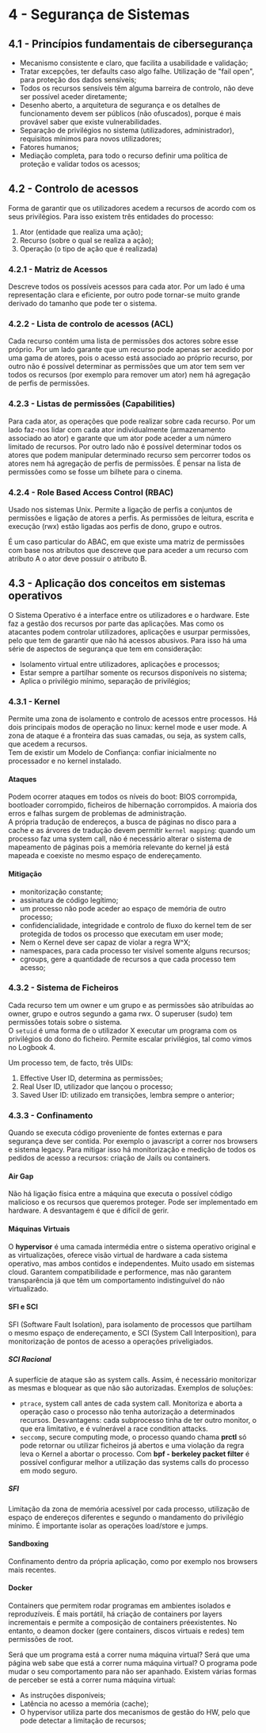 # 4 - Segurança de Sistemas

## 4.1 - Princípios fundamentais de cibersegurança

- Mecanismo consistente e claro, que facilita a usabilidade e validação;
- Tratar excepções, ter defaults caso algo falhe. Utilização de "fail open", para proteção dos dados sensíveis;
- Todos os recursos sensíveis têm alguma barreira de controlo, não deve ser possível aceder diretamente;
- Desenho aberto, a arquitetura de segurança e os detalhes de funcionamento devem ser públicos (não ofuscados), porque é mais provável saber que existe vulnerabilidades.
- Separação de privilégios no sistema (utilizadores, administrador), requisitos mínimos para novos utilizadores;
- Fatores humanos;
- Mediação completa, para todo o recurso definir uma política de proteção e validar todos os acessos;

## 4.2 - Controlo de acessos

Forma de garantir que os utilizadores acedem a recursos de acordo com os seus privilégios. Para isso existem três entidades do processo:

1. Ator (entidade que realiza uma ação);
2. Recurso (sobre o qual se realiza a ação);
3. Operação (o tipo de ação que é realizada)

### 4.2.1 - Matriz de Acessos

Descreve todos os possíveis acessos para cada ator. Por um lado é uma representação clara e eficiente, por outro pode tornar-se muito grande derivado do tamanho que pode ter o sistema.

### 4.2.2 - Lista de controlo de acessos (ACL)

Cada recurso contém uma lista de permissões dos actores sobre esse próprio. Por um lado garante que um recurso pode apenas ser acedido por uma gama de atores, pois o acesso está associado ao próprio recurso, por outro não é possível determinar as permissões que um ator tem sem ver todos os recursos (por exemplo para remover um ator) nem há agregação de perfis de permissões.

### 4.2.3 - Listas de permissões (Capabilities)

Para cada ator, as operações que pode realizar sobre cada recurso. Por um lado faz-nos lidar com cada ator individualmente (armazenamento associado ao ator) e garante que um ator pode aceder a um número limitado de recursos. Por outro lado não é possível determinar todos os atores que podem manipular determinado recurso sem percorrer todos os atores nem há agregação de perfis de permissões. É pensar na lista de permissões como se fosse um bilhete para o cinema.

### 4.2.4 - Role Based Access Control (RBAC)

Usado nos sistemas Unix. Permite a ligação de perfis a conjuntos de permissões e ligação de atores a perfis. As permissões de leitura, escrita e execução (rwx) estão ligadas aos perfis de dono, grupo e outros. 

É um caso particular do ABAC, em que existe uma matriz de permissões com base nos atributos que descreve que para aceder a um recurso com atributo A o ator deve possuir o atributo B.

## 4.3 - Aplicação dos conceitos em sistemas operativos

O Sistema Operativo é a interface entre os utilizadores e o hardware. Este faz a gestão dos recursos por parte das aplicações. Mas como os atacantes podem controlar utilizadores, aplicações e usurpar permissões, pelo que tem de garantir que não há acessos abusivos. Para isso há uma série de aspectos de segurança que tem em consideração:

- Isolamento virtual entre utilizadores, aplicações e processos;
- Estar sempre a partilhar somente os recursos disponíveis no sistema;
- Aplica o privilégio mínimo, separação de privilégios;

### 4.3.1 - Kernel

Permite uma zona de isolamento e controlo de acessos entre processos. Há dois principais modos de operação no linux: kernel mode e user mode. A zona de ataque é a fronteira das suas camadas, ou seja, as system calls, que acedem a recursos. <br>
Tem de existir um Modelo de Confiança: confiar inicialmente no processador e no kernel instalado. 

#### Ataques

Podem ocorrer ataques em todos os níveis do boot: BIOS corrompida, bootloader corrompido, ficheiros de hibernação corrompidos. A maioria dos erros e falhas surgem de problemas de administração. <br>
A própria tradução de endereços, a busca de páginas no disco para a cache e as árvores de tradução devem permitir `kernel mapping`: quando um processo faz uma system call, não é necessário alterar o sistema de mapeamento de páginas pois a memória relevante do kernel já está mapeada e coexiste no mesmo espaço de endereçamento. 

#### Mitigação

- monitorização constante;
- assinatura de código legítimo;
- um processo não pode aceder ao espaço de memória de outro processo;
- confidencialidade, integridade e controlo de fluxo do kernel tem de ser protegida de todos os processo que executam em user mode;
- Nem o Kernel deve ser capaz de violar a regra W^X;
- namespaces, para cada processo ter visível somente alguns recursos;
- cgroups, gere a quantidade de recursos a que cada processo tem acesso;

### 4.3.2 - Sistema de Ficheiros

Cada recurso tem um owner e um grupo e as permissões são atribuídas ao owner, grupo e outros segundo a gama rwx. O superuser (sudo) tem permissões totais sobre o sistema. <br>
O `setuid` é uma forma de o utilizador X executar um programa com os privilégios do dono do ficheiro. Permite escalar privilégios, tal como vimos no Logbook 4.

Um processo tem, de facto, três UIDs:

1. Effective User ID, determina as permissões;
2. Real User ID, utilizador que lançou o processo;
3. Saved User ID: utilizado em transições, lembra sempre o anterior;

### 4.3.3 - Confinamento

Quando se executa código proveniente de fontes externas e para segurança deve ser contida. Por exemplo o javascript a correr nos browsers e sistema legacy. Para mitigar isso há monitorização e medição de todos os pedidos de acesso a recursos: criação de Jails ou containers.

#### Air Gap

Não há ligação física entre a máquina que executa o possível código malicioso e os recursos que queremos proteger. Pode ser implementado em hardware. A desvantagem é que é difícil de gerir.

#### Máquinas Virtuais

O **hypervisor** é uma camada intermédia entre o sistema operativo original e as virtualizações, oferece visão virtual de hardware a cada sistema operativo, mas ambos contidos e independentes. Muito usado em sistemas cloud. Garantem compatibilidade e performence, mas não garantem transparência já que têm um comportamento indistinguível do não virtualizado.

#### SFI e SCI

SFI (Software Fault Isolation), para isolamento de processos que partilham o mesmo espaço de endereçamento, e SCI (System Call Interposition), para monitorização de pontos de acesso a operações priveligiados. 

##### SCI Racional

A superfície de ataque são as system calls. Assim, é necessário monitorizar as mesmas e bloquear as que não são autorizadas. Exemplos de soluções:

- `ptrace`, system call antes de cada system call. Monitoriza e aborta a operação caso o processo não tenha autorização a determinados recursos. Desvantagens: cada subprocesso tinha de ter outro monitor, o que era limitativo, e é vulnerável a race condition attacks.
- `seccomp`, secure computing mode, o processo quando chama **prctl** só pode retornar ou utilizar ficheiros já abertos e uma violação da regra leva o Kernel a abortar o processo. Com **bpf - berkeley packet filter** é possível configurar melhor a utilização das systems calls do processo em modo seguro. 

##### SFI 

Limitação da zona de memória acessível por cada processo, utilização de espaço de endereços diferentes e segundo o mandamento do privilégio mínimo. É importante isolar as operações load/store e jumps.

#### Sandboxing

Confinamento dentro da própria aplicação, como por exemplo nos browsers mais recentes.

#### Docker

Containers que permitem rodar programas em ambientes isolados e reproduzíveis. É mais portátil, há criação de containers por layers incrementais e permite a composição de containers préexistentes. No entanto, o deamon docker (gere containers, discos virtuais e redes) tem permissões de root.

Será que um programa está a correr numa máquina virtual? Será que uma página web sabe que está a correr numa máquina virtual? O programa pode mudar o seu comportamento para não ser apanhado. Existem várias formas de perceber se está a correr numa máquina virtual:

- As instruções disponíveis;
- Latência no acesso a memória (cache);
- O hypervisor utiliza parte dos mecanismos de gestão do HW, pelo que pode detectar a limitação de recursos;